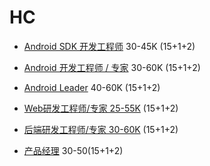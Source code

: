 # HC

- [Android SDK 开发工程师](https://github.com/kk07self/hc/blob/main/hc/Android%20SDK%20%E7%A0%94%E5%8F%91%E5%B7%A5%E7%A8%8B%E5%B8%88.md)  30-45K (15+1+2)

- [Android 开发工程师 / 专家](https://github.com/kk07self/hc/blob/main/hc/Android%E5%BC%80%E5%8F%91%E5%B7%A5%E7%A8%8B%E5%B8%88%5C%E4%B8%93%E5%AE%B6.md)   30-60K (15+1+2)

- [Android Leader](https://github.com/kk07self/hc/blob/main/hc/Android%20Leader.md) 40-60K (15+1+2)

- [Web研发工程师/专家 25-55K](https://github.com/kk07self/hc/blob/main/hc/Web%20%E7%A0%94%E5%8F%91%E5%B7%A5%E7%A8%8B%E5%B8%88%5C%E4%B8%93%E5%AE%B6.md) (15+1+2)

- [后端研发工程师/专家 30-60K](https://github.com/kk07self/hc/blob/main/hc/%E5%90%8E%E7%AB%AF%E7%A0%94%E5%8F%91%E5%B7%A5%E7%A8%8B%E5%B8%88%5C%E4%B8%93%E5%AE%B6.md) (15+1+2)

- [产品经理](https://github.com/kk07self/hc/blob/main/hc/%E4%BA%A7%E5%93%81%E7%BB%8F%E7%90%86.md) 30-50(15+1+2)
